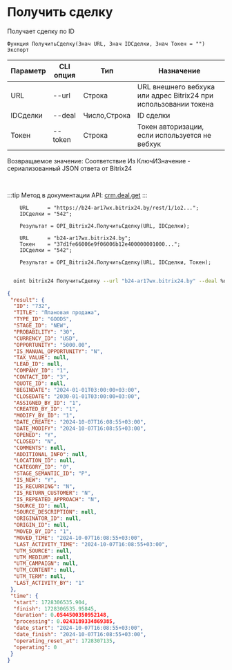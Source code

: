 ﻿---
sidebar_position: 3
---

# Получить сделку
 Получает сделку по ID



`Функция ПолучитьСделку(Знач URL, Знач IDСделки, Знач Токен = "") Экспорт`

  | Параметр | CLI опция | Тип | Назначение |
  |-|-|-|-|
  | URL | --url | Строка | URL внешнего вебхука или адрес Bitrix24 при использовании токена |
  | IDСделки | --deal | Число,Строка | ID сделки |
  | Токен | --token | Строка | Токен авторизации, если используется не вебхук |

  
  Возвращаемое значение:   Соответствие Из КлючИЗначение - сериализованный JSON ответа от Bitrix24

<br/>

:::tip
Метод в документации API: [crm.deal.get](https://dev.1c-bitrix.ru/rest_help/crm/cdeals/crm_deal_get.php)
:::
<br/>


```bsl title="Пример кода"
    URL      = "https://b24-ar17wx.bitrix24.by/rest/1/1o2...";
    IDСделки = "542";

    Результат = OPI_Bitrix24.ПолучитьСделку(URL, IDСделки);

    URL      = "b24-ar17wx.bitrix24.by";
    Токен    = "37d1fe66006e9f06006b12e400000001000...";
    IDСделки = "542";

    Результат = OPI_Bitrix24.ПолучитьСделку(URL, IDСделки, Токен);
```



```sh title="Пример команды CLI"
    
  oint bitrix24 ПолучитьСделку --url "b24-ar17wx.bitrix24.by" --deal %deal% --token "6476c766006e9f06006b12e400000001000..."

```

```json title="Результат"
{
 "result": {
  "ID": "732",
  "TITLE": "Плановая продажа",
  "TYPE_ID": "GOODS",
  "STAGE_ID": "NEW",
  "PROBABILITY": "30",
  "CURRENCY_ID": "USD",
  "OPPORTUNITY": "5000.00",
  "IS_MANUAL_OPPORTUNITY": "N",
  "TAX_VALUE": null,
  "LEAD_ID": null,
  "COMPANY_ID": "1",
  "CONTACT_ID": "3",
  "QUOTE_ID": null,
  "BEGINDATE": "2024-01-01T03:00:00+03:00",
  "CLOSEDATE": "2030-01-01T03:00:00+03:00",
  "ASSIGNED_BY_ID": "1",
  "CREATED_BY_ID": "1",
  "MODIFY_BY_ID": "1",
  "DATE_CREATE": "2024-10-07T16:08:55+03:00",
  "DATE_MODIFY": "2024-10-07T16:08:55+03:00",
  "OPENED": "Y",
  "CLOSED": "N",
  "COMMENTS": null,
  "ADDITIONAL_INFO": null,
  "LOCATION_ID": null,
  "CATEGORY_ID": "0",
  "STAGE_SEMANTIC_ID": "P",
  "IS_NEW": "Y",
  "IS_RECURRING": "N",
  "IS_RETURN_CUSTOMER": "N",
  "IS_REPEATED_APPROACH": "N",
  "SOURCE_ID": null,
  "SOURCE_DESCRIPTION": null,
  "ORIGINATOR_ID": null,
  "ORIGIN_ID": null,
  "MOVED_BY_ID": "1",
  "MOVED_TIME": "2024-10-07T16:08:55+03:00",
  "LAST_ACTIVITY_TIME": "2024-10-07T16:08:55+03:00",
  "UTM_SOURCE": null,
  "UTM_MEDIUM": null,
  "UTM_CAMPAIGN": null,
  "UTM_CONTENT": null,
  "UTM_TERM": null,
  "LAST_ACTIVITY_BY": "1"
 },
 "time": {
  "start": 1728306535.904,
  "finish": 1728306535.95845,
  "duration": 0.0544500350952148,
  "processing": 0.0243189334869385,
  "date_start": "2024-10-07T16:08:55+03:00",
  "date_finish": "2024-10-07T16:08:55+03:00",
  "operating_reset_at": 1728307135,
  "operating": 0
 }
}
```
